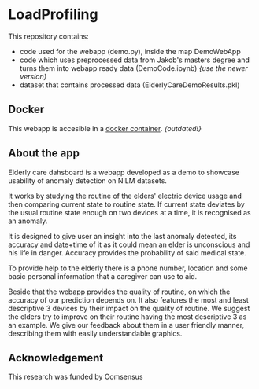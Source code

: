 # LoadProfiling
This repository contains: 
* code used for the webapp (demo.py), inside the map DemoWebApp
* code which uses preprocessed data from Jakob's masters degree and turns them into webapp ready data (DemoCode.ipynb) _{use the newer version}_
* dataset that contains processed data (ElderlyCareDemoResults.pkl)
## Docker
This webapp is accesible in a [docker container](https://hub.docker.com/repository/docker/anzepirnat/ecdemo). _{outdated!}_
## About the app
Elderly care dahsboard is a webapp developed as a demo to showcase usability of anomaly detection on NILM datasets.

It works by studying the routine of the elders' electric device usage and then comparing current state to routine state. If current state deviates by the usual routine state enough on two devices at a time, it is recognised as an anomaly.

It is designed to give user an insight into the last anomaly detected, its accuracy and date+time of it as it could mean an elder is unconscious and his life in danger. Accuracy provides the probability of said medical state.

To provide help to the elderly there is a phone number, location and some basic personal information that a caregiver can use to aid.

Beside that the webapp provides the quality of routine, on which the accuracy of our prediction depends on. It also features the most and least descriptive 3 devices by their impact on the quality of routine. We suggest the elders try to improve on their routine having the most descriptive 3 as an example. We give our feedback about them in a user friendly manner, describing them with easily understandable graphics.

## Acknowledgement
This research was funded by Comsensus
